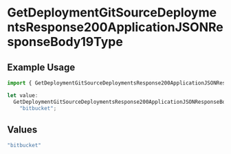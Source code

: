 # GetDeploymentGitSourceDeploymentsResponse200ApplicationJSONResponseBody19Type

## Example Usage

```typescript
import { GetDeploymentGitSourceDeploymentsResponse200ApplicationJSONResponseBody19Type } from "@vercel/sdk/models/operations/getdeployment.js";

let value:
  GetDeploymentGitSourceDeploymentsResponse200ApplicationJSONResponseBody19Type =
    "bitbucket";
```

## Values

```typescript
"bitbucket"
```